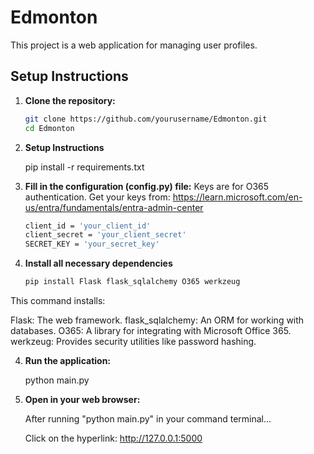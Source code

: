 # Edmonton

This project is a web application for managing user profiles.

## Setup Instructions

1. **Clone the repository:**

   ```sh
   git clone https://github.com/yourusername/Edmonton.git
   cd Edmonton

2. **Setup Instructions**

    pip install -r requirements.txt

3. **Fill in the configuration (config.py) file:**
     Keys are for O365 authentication. 
     Get your keys from: https://learn.microsoft.com/en-us/entra/fundamentals/entra-admin-center 
    ```sh
    client_id = 'your_client_id'
    client_secret = 'your_client_secret'
    SECRET_KEY = 'your_secret_key'
3. **Install all necessary dependencies**
    ```sh
    pip install Flask flask_sqlalchemy O365 werkzeug

This command installs:

Flask: The web framework.
flask_sqlalchemy: An ORM for working with databases.
O365: A library for integrating with Microsoft Office 365.
werkzeug: Provides security utilities like password hashing.

    
4. **Run the application:**

    python main.py

5. **Open in your web browser:**

    After running "python main.py" in your command terminal...

    Click on the hyperlink: http://127.0.0.1:5000
